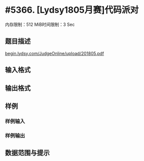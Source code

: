 # #5366. [Lydsy1805月赛]代码派对

内存限制：512 MiB时间限制：3 Sec

## 题目描述

[begin.lydsy.com/JudgeOnline/upload/201805.pdf](https://begin.lydsy.com/JudgeOnline/upload/201805.pdf) 

## 输入格式

## 输出格式

## 样例

### 样例输入

### 样例输出

## 数据范围与提示

